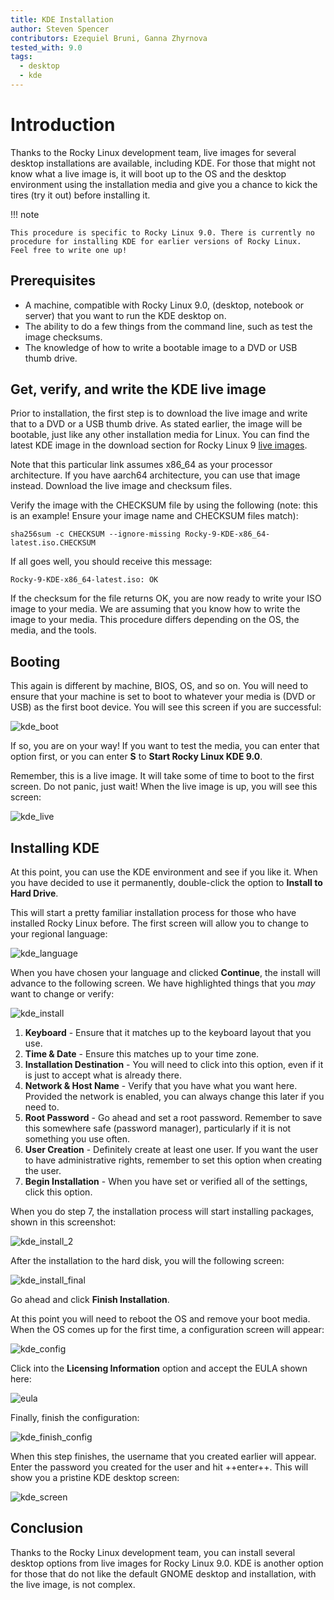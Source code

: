 ```yaml
---
title: KDE Installation
author: Steven Spencer
contributors: Ezequiel Bruni, Ganna Zhyrnova
tested_with: 9.0
tags:
  - desktop
  - kde
---
```


# Introduction

Thanks to the Rocky Linux development team, live images for several desktop installations are available, including KDE. For those that might not know what a live image is, it will boot up to the OS and the desktop environment using the installation media and give you a chance to kick the tires (try it out) before installing it.

!!! note

    This procedure is specific to Rocky Linux 9.0. There is currently no procedure for installing KDE for earlier versions of Rocky Linux. 
    Feel free to write one up!

## Prerequisites

- A machine, compatible with Rocky Linux 9.0, (desktop, notebook or server) that you want to run the KDE desktop on.
- The ability to do a few things from the command line, such as test the image checksums.
- The knowledge of how to write a bootable image to a DVD or USB thumb drive.

## Get, verify, and write the KDE live image

Prior to installation, the first step is to download the live image and write that to a DVD or a USB thumb drive. As stated earlier, the image will be bootable, just like any other installation media for Linux. You can find the latest KDE image in the download section for Rocky Linux 9 [live images](https://dl.rockylinux.org/pub/rocky/9.3/live/x86_64/).

Note that this particular link assumes x86_64 as your processor architecture. If you have aarch64 architecture, you can use that image instead. Download the live image and checksum files.

Verify the image with the CHECKSUM file by using the following (note: this is an example! Ensure your image name and CHECKSUM files match):

```text
sha256sum -c CHECKSUM --ignore-missing Rocky-9-KDE-x86_64-latest.iso.CHECKSUM
```

If all goes well, you should receive this message:

```text
Rocky-9-KDE-x86_64-latest.iso: OK
```

If the checksum for the file returns OK, you are now ready to write your ISO image to your media. We are assuming that you know how to write the image to your media. This procedure differs depending on the OS, the media, and the tools.

## Booting

This again is different by machine, BIOS, OS, and so on. You will need to ensure that your machine is set to boot to whatever your media is (DVD or USB) as the first boot device. You will see this screen if you are successful:

![kde_boot](images/kde_boot.png)

If so, you are on your way! If you want to test the media, you can enter that option first, or you can enter **S** to **Start Rocky Linux KDE 9.0**.

Remember, this is a live image. It will take some of time to boot to the first screen. Do not panic, just wait! When the live image is up, you will see this screen:

![kde_live](images/kde_live.png)

## Installing KDE

At this point, you can use the KDE environment and see if you like it. When you have decided to use it permanently, double-click the option to **Install to Hard Drive**.

This will start a pretty familiar installation process for those who have installed Rocky Linux before. The first screen will allow you to change to your regional language:

![kde_language](images/kde_language.png)

When you have chosen your language and clicked **Continue**, the install will advance to the following screen. We have highlighted things that you *may* want to change or verify:

![kde_install](images/kde_install.png)

1. **Keyboard** - Ensure that it matches up to the keyboard layout that you use.
2. **Time & Date** -  Ensure this matches up to your time zone.
3. **Installation Destination** - You will need to click into this option, even if it is just to accept what is already there.
4. **Network & Host Name** - Verify that you have what you want here. Provided the network is enabled, you can always change this later if you need to.
5. **Root Password** - Go ahead and set a root password. Remember to save this somewhere safe (password manager), particularly if it is not something you use often.
6. **User Creation** - Definitely create at least one user. If you want the user to have administrative rights, remember to set this option when creating the user.
7. **Begin Installation** - When you have set or verified all of the settings, click this option.

When you do step 7, the installation process will start installing packages, shown in this screenshot:

![kde_install_2](images/kde_install_2.png)

After the installation to the hard disk, you will the following screen:

![kde_install_final](images/kde_install_final.png)

Go ahead and click **Finish Installation**.

At this point you will need to reboot the OS and remove your boot media. When the OS comes up for the first time, a configuration screen will appear:

![kde_config](images/kde_config.png)

Click into the **Licensing Information** option and accept the EULA shown here:

![eula](images/eula.png)

Finally, finish the configuration:

![kde_finish_config](images/kde_finish_config.png)

When this step finishes, the username that you created earlier will appear. Enter the password you created for the user and hit ++enter++. This will show you a pristine KDE desktop screen:

![kde_screen](images/kde_screen.png)

## Conclusion

Thanks to the Rocky Linux development team, you can install several desktop options from live images for Rocky Linux 9.0. KDE is another option for those that do not like the default GNOME desktop and installation, with the live image, is not complex.
